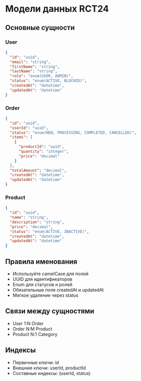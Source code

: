 # Модели данных RCT24

## Основные сущности

### User

```json
{
  "id": "uuid",
  "email": "string",
  "firstName": "string",
  "lastName": "string",
  "role": "enum(USER, ADMIN)",
  "status": "enum(ACTIVE, BLOCKED)",
  "createdAt": "datetime",
  "updatedAt": "datetime"
}
```

### Order

```json
{
  "id": "uuid",
  "userId": "uuid",
  "status": "enum(NEW, PROCESSING, COMPLETED, CANCELLED)",
  "items": [
    {
      "productId": "uuid",
      "quantity": "integer",
      "price": "decimal"
    }
  ],
  "totalAmount": "decimal",
  "createdAt": "datetime",
  "updatedAt": "datetime"
}
```

### Product

```json
{
  "id": "uuid",
  "name": "string",
  "description": "string",
  "price": "decimal",
  "status": "enum(ACTIVE, INACTIVE)",
  "createdAt": "datetime",
  "updatedAt": "datetime"
}
```

## Правила именования

- Используйте camelCase для полей
- UUID для идентификаторов
- Enum для статусов и ролей
- Обязательные поля createdAt и updatedAt
- Мягкое удаление через status

## Связи между сущностями

- User 1:N Order
- Order N:M Product
- Product N:1 Category

## Индексы

- Первичные ключи: id
- Внешние ключи: userId, productId
- Составные индексы: (userId, status)
